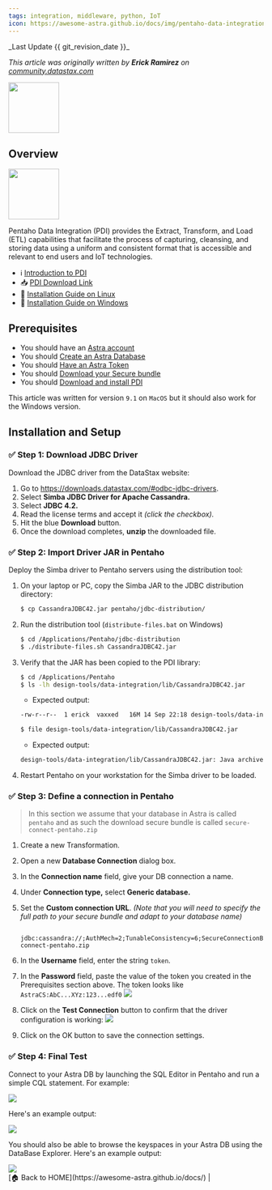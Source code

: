```yaml
---
tags: integration, middleware, python, IoT
icon: https://awesome-astra.github.io/docs/img/pentaho-data-integration/logo-pentaho.png
---
```


<div class="nosurface" markdown="1">
_Last Update {{ git_revision_date }}_

_This article was originally written by **Erick Ramirez** on [community.datastax.com](https://community.datastax.com/articles/12289/how-to-connect-to-astra-db-from-pentaho-data-integ.html)_

<img src="https://awesome-astra.github.io/docs/img/pentaho-data-integration/logo-pentaho.png" height="100px" />
</div>

## Overview

<img src="https://awesome-astra.github.io/docs/img/pentaho-data-integration/pdi.png" height="100px" />

Pentaho Data Integration (PDI) provides the Extract, Transform, and Load (ETL) capabilities that facilitate the process of capturing, cleansing, and storing data using a uniform and consistent format that is accessible and relevant to end users and IoT technologies.

- <span class="nosurface">ℹ️ </span>[Introduction to PDI](https://blog.knoldus.com/introduction-to-pdi/)
- <span class="nosurface">📥 </span>[PDI Download Link](https://sourceforge.net/projects/pentaho/)
- <span class="nosurface">📘 </span>[Installation Guide on Linux](https://www.hitachivantara.com/en-us/pdf/white-paper/pentaho-ce-installation-guide-on-linux-operating-system-whitepaper.pdf)
- <span class="nosurface">📘 </span>[Installation Guide on Windows](https://www.hitachivantara.com/en-us/pdf/white-paper/pentaho-community-edition-installation-guide-for-windows-whitepaper.pdf)

## Prerequisites

<ul class="prerequisites">
  <li class="nosurface">You should have an <a href="http://astra.datastax.com/">Astra account</a></li>
  <li class="nosurface">You should <a href="/docs/pages/astra/create-instance/">Create an Astra Database</a></li>
  <li class="nosurface">You should <a href="/docs/pages/astra/create-token/">Have an Astra Token</a></li>
  <li class="nosurface">You should <a href="/docs/pages/astra/download-scb/">Download your Secure bundle</a></li>
<li>You should <a href="https://sourceforge.net/projects/pentaho/">Download and install PDI</a></li>
</ul>

This article was written for version `9.1` on `MacOS` but it should also work for the Windows version.

## Installation and Setup

### <span class="nosurface">✅ </span>Step 1: Download JDBC Driver

Download the JDBC driver from the DataStax website:

1. Go to https://downloads.datastax.com/#odbc-jdbc-drivers.
2. Select **Simba JDBC Driver for Apache Cassandra.**
3. Select **JDBC 4.2.**
4. Read the license terms and accept it _(click the checkbox)._
5. Hit the blue **Download** button.
6. Once the download completes, **unzip** the downloaded file.

### <span class="nosurface">✅ </span>Step 2: Import Driver JAR in Pentaho

Deploy the Simba driver to Pentaho servers using the distribution tool:

1. On your laptop or PC, copy the Simba JAR to the JDBC distribution directory:

      ```bash
      $ cp CassandraJDBC42.jar pentaho/jdbc-distribution/
      ```

2. Run the distribution tool (`distribute-files.bat` on Windows)

      ```bash
      $ cd /Applications/Pentaho/jdbc-distribution
      $ ./distribute-files.sh CassandraJDBC42.jar
      ```

3. Verify that the JAR has been copied to the PDI library:

      ```bash
      $ cd /Applications/Pentaho
      $ ls -lh design-tools/data-integration/lib/CassandraJDBC42.jar
      ```

      - Expected output:

      ```bash
      -rw-r--r--  1 erick  vaxxed   16M 14 Sep 22:18 design-tools/data-integration/lib/CassandraJDBC42.jar
      ```

      ```bash
      $ file design-tools/data-integration/lib/CassandraJDBC42.jar
      ```

      - Expected output:

      ```bash
      design-tools/data-integration/lib/CassandraJDBC42.jar: Java archive data (JAR)
      ```

4. Restart Pentaho on your workstation for the Simba driver to be loaded.

### <span class="nosurface">✅ </span>Step 3: Define a connection in Pentaho

> In this section we assume that your database in Astra is called `pentaho` and as such the download secure bundle is called `secure-connect-pentaho.zip`

1. Create a new Transformation.
2. Open a new **Database Connection** dialog box.
3. In the **Connection name** field, give your DB connection a name.
4. Under **Connection type,** select **Generic database.**
5. Set the **Custom connection URL**. _(Note that you will need to specify the full path to your secure bundle and adapt to your database name)_

      ```
       jdbc:cassandra://;AuthMech=2;TunableConsistency=6;SecureConnectionBundlePath=/path/to/secure-connect-pentaho.zip
      ```

6. In the **Username** field, enter the string `token`.
7. In the **Password** field, paste the value of the token you created in the Prerequisites section above. The token looks like `AstraCS:AbC...XYz:123...edf0`
   <img src="https://awesome-astra.github.io/docs/img/pentaho-data-integration/pentaho-01-new-astra-connection.png" />
8. Click on the **Test Connection** button to confirm that the driver configuration is working:
   <img src="https://awesome-astra.github.io/docs/img/pentaho-data-integration/pentaho-02-test-connection.png" />
9. Click on the OK button to save the connection settings.

### <span class="nosurface">✅ </span>Step 4: Final Test

Connect to your Astra DB by launching the SQL Editor in Pentaho and run a simple CQL statement. For example:

<img src="https://awesome-astra.github.io/docs/img/pentaho-data-integration/pentaho-03-sql-editor.png" />

Here's an example output:

<img src="https://awesome-astra.github.io/docs/img/pentaho-data-integration/pentaho-04-preview-data.png" />

You should also be able to browse the keyspaces in your Astra DB using the DataBase Explorer. Here's an example output:

<img src="https://awesome-astra.github.io/docs/img/pentaho-data-integration/pentaho-05-db-explorer.png" />

<div class="nosurface" markdown="1">
[🏠 Back to HOME](https://awesome-astra.github.io/docs/) |
</div>
